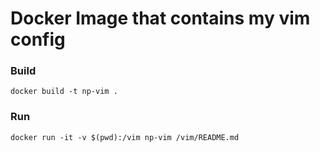 # Docker Image that contains my vim config

### Build

```
docker build -t np-vim .
```

### Run

```
docker run -it -v $(pwd):/vim np-vim /vim/README.md
```
